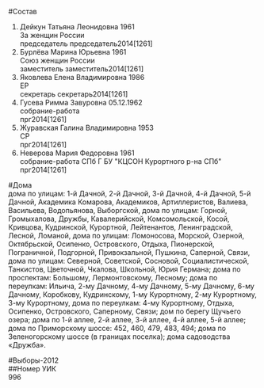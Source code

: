 #Состав  
1. Дейкун Татьяна Леонидовна 1961  
    За женщин России  
    председатель председатель2014[1261]  
2. Бурлёва Марина Юрьевна 1961  
    Союз женщин России  
    заместитель заместитель2014[1261]  
3. Яковлева Елена Владимировна 1986  
    ЕР  
    секретарь секретарь2014[1261]  
4. Гусева Римма Завуровна 05.12.1962  
    собрание-работа  
    прг2014[1261]  
5. Журавская Галина Владимировна 1953  
    СР  
    прг2014[1261]  
6. Неверова Мария Федоровна 1961  
    собрание-работа СПб Г БУ "КЦСОН Курортного р-на СПб"  
    прг2014[1261]  
  
#Дома  
дома по улицам: 1-й Дачной, 2-й Дачной, 3-й Дачной, 4-й Дачной, 5-й Дачной, Академика Комарова, Академиков, Артиллеристов, Валиева, Васильева, Водопьянова, Выборгской, дома по улицам: Горной, Громыхалова, Дружбы, Кавалерийской, Комсомольской, Косой, Кривцова, Кудринской, Курортной, Лейтенантов, Ленинградской, Лесной, Ломаной,  дома по улицам: Ломоносова, Морской, Озерной, Октябрьской, Осипенко, Островского, Отдыха, Пионерской, Пограничной, Подгорной, Привокзальной, Пушкина, Саперной, Связи,  дома по улицам: Северной, Советской, Сосновой, Социалистической, Танкистов, Цветочной, Чкалова, Школьной, Юрия Германа; дома по проспектам: Большому, Лермонтовскому, Лесному; дома по переулкам: Ильича, 2-му Дачному, 4-му Дачному, 5-му Дачному, 6-му Дачному, Коробкову, Кудринскому, 1-му Курортному, 2-му Курортному, 3-му Курортному,  дома по переулкам: 4-му Курортному, Отдыха, Осипенко, Островского, Саперному, Связи; дом по берегу Щучьего озера; дома по 1-й аллее, 2-й аллее, 3-й аллее, 4-й аллее, 5-й аллее; дома по Приморскому шоссе: 452, 460, 479, 483, 494; дома по Зеленогорскому шоссе (в границах поселка); дома садоводства «Дружба».  
  
#Выборы-2012  
##Номер УИК  
996  
